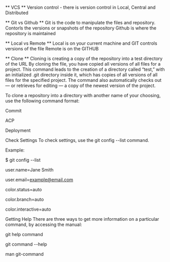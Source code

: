** VCS **
Version control - there is version control in Local, Central and Distributed

** Git vs Github **
Git is the code to manipulate the files and repository. Contorls the versions or snapshots of the repository
Github is where the repository is maintained

** Local vs Remote **
Local is on your current machine and GIT controls versions of the file
Remote is on the GITHUB

** Clone **
Cloning is creating a copy of the repository into a test directory of the URL
By cloning the file, you have copied all versions of all files for a project. This command leads to the creation of a directory called “test,” with an initialized .git directory inside it, which has copies of all versions of all files for the specified project. The command also automatically checks out — or retrieves for editing — a copy of the newest version of the project.

To clone a repository into a directory with another name of your choosing, use the following command format:


Commit

ACP


Deployment


Check Settings
To check settings, use the git config --list command.

Example:

$ git config --list

user.name=Jane Smith

user.email=example@email.com

color.status=auto

color.branch=auto

color.interactive=auto


Getting Help
There are three ways to get more information on a particular command, by accessing the manual:

git help command

git command --help

man git-command
